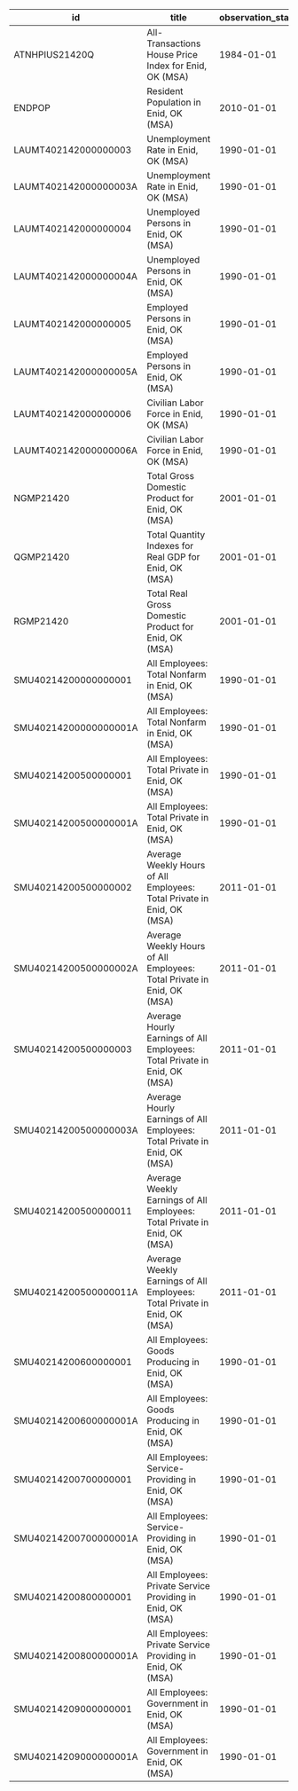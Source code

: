 | id                    | title                                                                     | observation_start   | observation_end   |
|-----------------------|---------------------------------------------------------------------------|---------------------|-------------------|
| ATNHPIUS21420Q        | All-Transactions House Price Index for Enid, OK (MSA)                     | 1984-01-01          | 2022-04-01        |
| ENDPOP                | Resident Population in Enid, OK (MSA)                                     | 2010-01-01          | 2021-01-01        |
| LAUMT402142000000003  | Unemployment Rate in Enid, OK (MSA)                                       | 1990-01-01          | 2022-07-01        |
| LAUMT402142000000003A | Unemployment Rate in Enid, OK (MSA)                                       | 1990-01-01          | 2021-01-01        |
| LAUMT402142000000004  | Unemployed Persons in Enid, OK (MSA)                                      | 1990-01-01          | 2022-07-01        |
| LAUMT402142000000004A | Unemployed Persons in Enid, OK (MSA)                                      | 1990-01-01          | 2021-01-01        |
| LAUMT402142000000005  | Employed Persons in Enid, OK (MSA)                                        | 1990-01-01          | 2022-07-01        |
| LAUMT402142000000005A | Employed Persons in Enid, OK (MSA)                                        | 1990-01-01          | 2021-01-01        |
| LAUMT402142000000006  | Civilian Labor Force in Enid, OK (MSA)                                    | 1990-01-01          | 2022-07-01        |
| LAUMT402142000000006A | Civilian Labor Force in Enid, OK (MSA)                                    | 1990-01-01          | 2021-01-01        |
| NGMP21420             | Total Gross Domestic Product for Enid, OK (MSA)                           | 2001-01-01          | 2020-01-01        |
| QGMP21420             | Total Quantity Indexes for Real GDP for Enid, OK (MSA)                    | 2001-01-01          | 2020-01-01        |
| RGMP21420             | Total Real Gross Domestic Product for Enid, OK (MSA)                      | 2001-01-01          | 2020-01-01        |
| SMU40214200000000001  | All Employees: Total Nonfarm in Enid, OK (MSA)                            | 1990-01-01          | 2022-08-01        |
| SMU40214200000000001A | All Employees: Total Nonfarm in Enid, OK (MSA)                            | 1990-01-01          | 2021-01-01        |
| SMU40214200500000001  | All Employees: Total Private in Enid, OK (MSA)                            | 1990-01-01          | 2022-08-01        |
| SMU40214200500000001A | All Employees: Total Private in Enid, OK (MSA)                            | 1990-01-01          | 2021-01-01        |
| SMU40214200500000002  | Average Weekly Hours of All Employees: Total Private in Enid, OK (MSA)    | 2011-01-01          | 2022-08-01        |
| SMU40214200500000002A | Average Weekly Hours of All Employees: Total Private in Enid, OK (MSA)    | 2011-01-01          | 2021-01-01        |
| SMU40214200500000003  | Average Hourly Earnings of All Employees: Total Private in Enid, OK (MSA) | 2011-01-01          | 2022-08-01        |
| SMU40214200500000003A | Average Hourly Earnings of All Employees: Total Private in Enid, OK (MSA) | 2011-01-01          | 2021-01-01        |
| SMU40214200500000011  | Average Weekly Earnings of All Employees: Total Private in Enid, OK (MSA) | 2011-01-01          | 2022-08-01        |
| SMU40214200500000011A | Average Weekly Earnings of All Employees: Total Private in Enid, OK (MSA) | 2011-01-01          | 2021-01-01        |
| SMU40214200600000001  | All Employees: Goods Producing in Enid, OK (MSA)                          | 1990-01-01          | 2022-08-01        |
| SMU40214200600000001A | All Employees: Goods Producing in Enid, OK (MSA)                          | 1990-01-01          | 2021-01-01        |
| SMU40214200700000001  | All Employees: Service-Providing in Enid, OK (MSA)                        | 1990-01-01          | 2022-08-01        |
| SMU40214200700000001A | All Employees: Service-Providing in Enid, OK (MSA)                        | 1990-01-01          | 2021-01-01        |
| SMU40214200800000001  | All Employees: Private Service Providing in Enid, OK (MSA)                | 1990-01-01          | 2022-08-01        |
| SMU40214200800000001A | All Employees: Private Service Providing in Enid, OK (MSA)                | 1990-01-01          | 2021-01-01        |
| SMU40214209000000001  | All Employees: Government in Enid, OK (MSA)                               | 1990-01-01          | 2022-08-01        |
| SMU40214209000000001A | All Employees: Government in Enid, OK (MSA)                               | 1990-01-01          | 2021-01-01        |